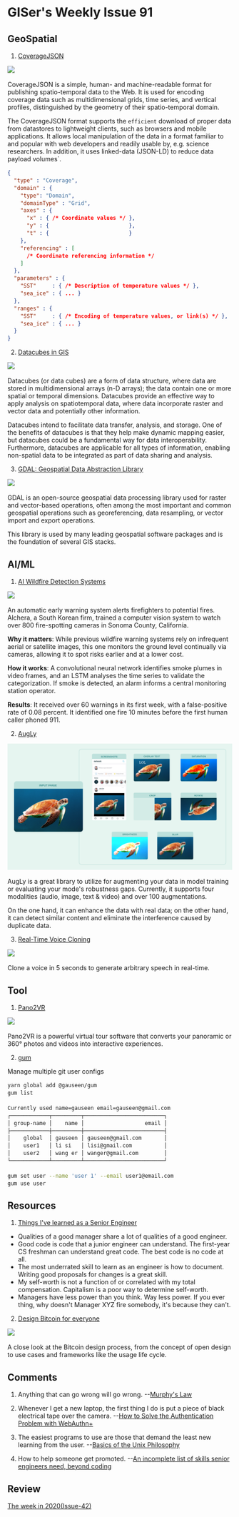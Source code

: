 # GISer's Weekly Issue 91

## GeoSpatial

1. [CoverageJSON](https://covjson.org)

![](https://www.w3.org/TR/covjson-overview/coverages.png)

CoverageJSON is a simple, human- and machine-readable format for publishing spatio-temporal data to the Web. It is used for encoding coverage data such as multidimensional grids, time series, and vertical profiles, distinguished by the geometry of their spatio-temporal domain.

The CoverageJSON format supports the `efficient` download of proper data from datastores to lightweight clients, such as browsers and mobile applications. It allows local manipulation of the data in a format familiar to and popular with web developers and readily usable by, e.g. science researchers. In addition, it uses linked-data (JSON-LD) to reduce data payload volumes`.

```json
{
  "type" : "Coverage",
  "domain" : {
    "type": "Domain",
    "domainType" : "Grid",
    "axes" : {
      "x" : { /* Coordinate values */ },
      "y" : {                         },
      "t" : {                         }
    },
    "referencing" : [
      /* Coordinate referencing information */
    ]
  },
  "parameters" : {
    "SST"     : { /* Description of temperature values */ },
    "sea_ice" : { ... }
  },
  "ranges" : {
    "SST"     : { /* Encoding of temperature values, or link(s) */ },
    "sea_ice" : { ... }
  }
}
```

2. [Datacubes in GIS](https://www.gislounge.com/datacubes-in-gis/)

![](https://cdn.shortpixel.ai/spai/w_810+q_glossy+ret_img+to_webp/https://www.gislounge.com/wp-content/uploads/2021/06/data-cube-earth-observation-kopp-et-al-2019.png)

Datacubes (or data cubes) are a form of data structure, where data are stored in multidimensional arrays (n-D arrays); the data contain one or more spatial or temporal dimensions. Datacubes provide an effective way to apply analysis on spatiotemporal data, where data incorporate raster and vector data and potentially other information.

Datacubes intend to facilitate data transfer, analysis, and storage. One of the benefits of datacubes is that they help make dynamic mapping easier, but datacubes could be a fundamental way for data interoperability. Furthermore, datacubes are applicable for all types of information, enabling non-spatial data to be integrated as part of data sharing and analysis.

3. [GDAL: Geospatial Data Abstraction Library](https://www.gislounge.com/gdal-geospatial-data-abstraction-library/)

![](https://assets-global.website-files.com/5f0f11d97d85ed44697a5e23/5f3a18267367e5d49bf0eaf5_gdal-featured.jpeg)

GDAL is an open-source geospatial data processing library used for raster and vector-based operations, often among the most important and common geospatial operations such as georeferencing, data resampling, or vector import and export operations.

This library is used by many leading geospatial software packages and is the foundation of several GIS stacks.

## AI/ML

1. [AI Wildfire Detection Systems](https://abc7news.com/wildfire-ai-artificial-intelligence-sonoma-county/10763475/)

![](https://info.deeplearning.ai/hs-fs/hubfs/ezgif.com-gif-maker%20-%202021-06-15T133323.218.gif?width=1200&upscale=true&name=ezgif.com-gif-maker%20-%202021-06-15T133323.218.gif)

An automatic early warning system alerts firefighters to potential fires. Alchera, a South Korean firm, trained a computer vision system to watch over 800 fire-spotting cameras in Sonoma County, California.

**Why it matters**: While previous wildfire warning systems rely on infrequent aerial or satellite images, this one monitors the ground level continually via cameras, allowing it to spot risks earlier and at a lower cost.

**How it works**: A convolutional neural network identifies smoke plumes in video frames, and an LSTM analyses the time series to validate the categorization. If smoke is detected, an alarm informs a central monitoring station operator.

**Results**: It received over 60 warnings in its first week, with a false-positive rate of 0.08 percent. It identified one fire 10 minutes before the first human caller phoned 911.

2. [AugLy](https://github.com/facebookresearch/AugLy)

![](https://github.com/facebookresearch/AugLy/raw/main/image_visual.png)

AugLy is a great library to utilize for augmenting your data in model training or evaluating your mode's robustness gaps. Currently, it supports four modalities (audio, image, text & video) and over 100 augmentations.

On the one hand, it can enhance the data with real data; on the other hand, it can detect similar content and eliminate the interference caused by duplicate data.

3. [Real-Time Voice Cloning](https://github.com/CorentinJ/Real-Time-Voice-Cloning)

![](https://camo.githubusercontent.com/52ad48c214ea4126fc823420629940a0cccbf638ff386709056de790edf8bd1b/68747470733a2f2f692e696d6775722e636f6d2f386c46556c677a2e706e67)

Clone a voice in 5 seconds to generate arbitrary speech in real-time.

## Tool

1. [Pano2VR](https://ggnome.com/pano2vr/)

![](https://cdn.ggnome.com/wp-content/uploads/elementor/thumbs/p2vr-tour6-p61rgrhadb7xdwbkrmy53icpbt8b7kzhk0p1eq4b9c.png)

Pano2VR is a powerful virtual tour software that converts your panoramic or 360° photos and videos into interactive experiences.

2. [gum](https://github.com/gauseen/gum)

Manage multiple git user configs

```sh
yarn global add @gauseen/gum
gum list

Currently used name=gauseen email=gauseen@gmail.com
┌────────────┬─────────┬─────────────────────────┐
│ group-name │    name │                   email │
├────────────┼─────────┼─────────────────────────┤
│    global  │ gauseen │ gauseen@gmail.com       │
│    user1   │ li si   │ lisi@gmail.com          │
│    user2   │ wang er │ wanger@gmail.com        │
└────────────┴─────────┴─────────────────────────┘

gum set user --name 'user 1' --email user1@email.com
gum use user
```

## Resources

1. [Things I've learned as a Senior Engineer](https://old.reddit.com/r/ExperiencedDevs/comments/nmodyl/drunk_post_things_ive_learned_as_a_sr_engineer/)

- Qualities of a good manager share a lot of qualities of a good engineer.
- Good code is code that a junior engineer can understand. The first-year CS freshman can understand great code. The best code is no code at all.
- The most underrated skill to learn as an engineer is how to document. Writing good proposals for changes is a great skill.
- My self-worth is not a function of or correlated with my total compensation. Capitalism is a poor way to determine self-worth.
- Managers have less power than you think. Way less power. If you ever thing, why doesn't Manager XYZ fire somebody, it's because they can't.

2. [Design Bitcoin for everyone](https://bitcoin.design/guide/)

![](https://cdn.beekka.com/blogimg/asset/202106/bg2021060402.jpg)

A close look at the Bitcoin design process, from the concept of open design to use cases and frameworks like the usage life cycle.

## Comments

1.  Anything that can go wrong will go wrong.
    --[Murphy's Law](https://www.scienceabc.com/pure-sciences/what-is-murphys-law.html)

2.  Whenever I get a new laptop, the first thing I do is put a piece of black electrical tape over the camera.
    --[How to Solve the Authentication Problem with WebAuthn+](https://hackernoon.com/how-to-solve-the-authentication-problem-with-webauthn-m24w35yn)
3.  The easiest programs to use are those that demand the least new learning from the user.
    --[Basics of the Unix Philosophy](http://www.catb.org/~esr/writings/taoup/html/ch01s06.html)

4.  How to help someone get promoted.
    --[An incomplete list of skills senior engineers need, beyond coding](https://skamille.medium.com/an-incomplete-list-of-skills-senior-engineers-need-beyond-coding-8ed4a521b29f)

## Review

[The week in 2020(Issue-42)](https://github.com/lkcozy/weekly/blob/master/docs/2020/issue-42.md)
